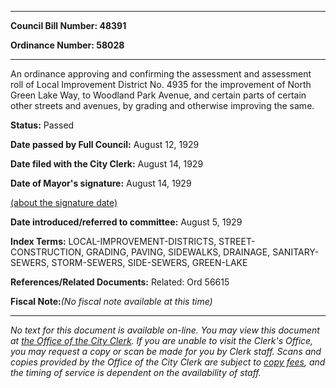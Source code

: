 

********

**Council Bill Number: 48391**
   
**Ordinance Number: 58028**
********

 An ordinance approving and confirming the assessment and assessment roll of Local Improvement District No. 4935 for the improvement of North Green Lake Way, to Woodland Park Avenue, and certain parts of certain other streets and avenues, by grading and otherwise improving the same.

**Status:** Passed
   
**Date passed by Full Council:** August 12, 1929
   
**Date filed with the City Clerk:** August 14, 1929
   
**Date of Mayor's signature:** August 14, 1929
   
[(about the signature date)](/~public/approvaldate.htm)
   
   
   
**Date introduced/referred to committee:** August 5, 1929
   
   
**Index Terms:** LOCAL-IMPROVEMENT-DISTRICTS, STREET-CONSTRUCTION, GRADING, PAVING, SIDEWALKS, DRAINAGE, SANITARY-SEWERS, STORM-SEWERS, SIDE-SEWERS, GREEN-LAKE

**References/Related Documents:** Related: Ord 56615

**Fiscal Note:**_(No fiscal note available at this time)_
********

_No text for this document is available on-line. You may view this document at [the Office of the City Clerk](http://www.seattle.gov/leg/clerk/contactUs.htm). If you are unable to visit the Clerk's Office, you may request a copy or scan be made for you by Clerk staff. Scans and copies provided by the Office of the City Clerk are subject to [copy fees](http://clerk.seattle.gov/~public/clerkfees.htm), and the timing of service is dependent on the availability of staff._

